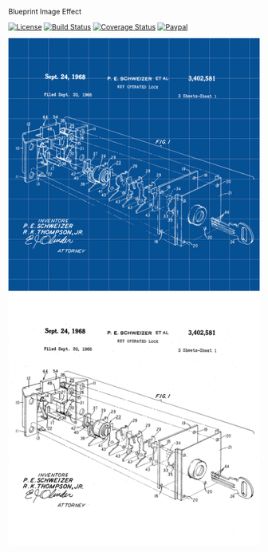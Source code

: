 Blueprint Image Effect

[![License](https://img.shields.io/github/license/saspes/blueprint-image-effect.svg)](https://opensource.org/licenses/MIT) [![Build Status](https://travis-ci.org/SasPes/blueprint-image-effect.svg?branch=master)](https://travis-ci.org/SasPes/blueprint-image-effect) [![Coverage Status](https://coveralls.io/repos/github/SasPes/blueprint-image-effect/badge.svg?branch=master)](https://coveralls.io/github/SasPes/blueprint-image-effect?branch=master) [![Paypal](https://img.shields.io/badge/donate-PayPal-blue.svg)](https://www.paypal.com/cgi-bin/webscr?cmd=_donations&business=TRTGCN324YEXA&currency_code=EUR&source=url)

![blueprint](/examples/blueprint.png) ![no-blueprint](/examples/US3402581-drawings-page.png)
